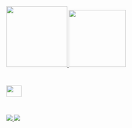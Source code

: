 

<div>
  <a href="https://github.com/amarinhoneto">
    <img height="160em" src="https://github-readme-stats.vercel.app/api?username=amarinhoneto&show_icons=true&theme=vision-friendly-dark&include_all_commits=true&count_private=true&icon_color=ffd700"/>
    <img height="150em" src="https://github-readme-stats.vercel.app/api/top-langs/?username=amarinhoneto&layout=compact&langs_count=7&theme=vision-friendly-dark"/>
  </a> 
</div>
  
 ##
  
<div style="display: inline_block"><br>
  <img align="center" height="30" width="40" src="https://cdn.jsdelivr.net/gh/devicons/devicon/icons/html5/html5-original-wordmark.svg" />
</div>
  
 ## 
 <br>
  
<div> 
  <a href="https://www.linkedin.com/in/ailton-marinho-75052a229/" target="_blank">
    <img src="https://img.shields.io/badge/LinkedIn-0077B5?style=for-the-badge&logo=linkedin&logoColor=white" target="_blank">
  </a>
  <a href="https://instagram.com/amarinhoneto_" target="_blank">
    <img src="https://img.shields.io/badge/Instagram-E4405F?style=for-the-badge&logo=instagram&logoColor=white" target="_blank">
  </a>  
</div>
